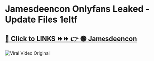 
 # Jamesdeencon Onlyfans Leaked - Update Files 1eltf

## <h2><a href="https://clipsfans.com/Jamesdeencon&ref=git">🔗 Click to LINKS ⏩⏩ 👉 🟢 Jamesdeencon </a></h2>

<a href="https://clipsfans.com/Jamesdeencon&ref=git" rel="nofollow" data-target="animated-image.originalLink"><img src="https://i.ibb.co.com/xMMVF88/686577567.gif" alt="Viral Video Original" style="max-width: 100%; display: inline-block;" data-target="animated-image.originalImage"></a>

